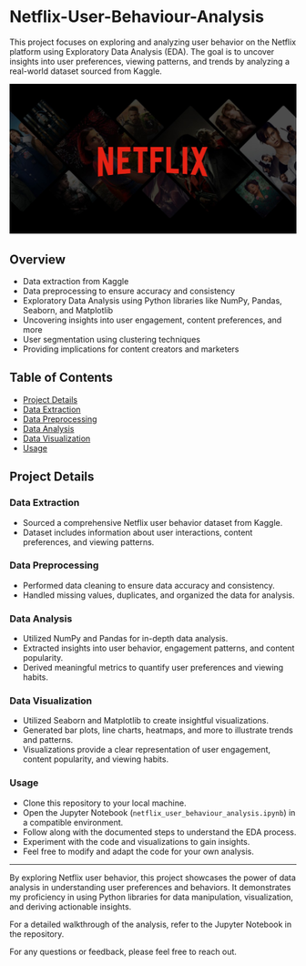 # Netflix-User-Behaviour-Analysis
This project focuses on exploring and analyzing user behavior on the Netflix platform using Exploratory Data Analysis (EDA). 
The goal is to uncover insights into user preferences, viewing patterns, and trends by analyzing a real-world dataset sourced from Kaggle.

![alt text](https://github.com/mayurpaunikar7/Netflix-User-Behaviour-Analysis/blob/main/gsmarena_001.jpg)

## Overview
* Data extraction from Kaggle
* Data preprocessing to ensure accuracy and consistency
* Exploratory Data Analysis using Python libraries like NumPy, Pandas, Seaborn, and Matplotlib
* Uncovering insights into user engagement, content preferences, and more
* User segmentation using clustering techniques
* Providing implications for content creators and marketers

## Table of Contents

- [Project Details](#project-details)
- [Data Extraction](#data-extraction)
- [Data Preprocessing](#data-preprocessing)
- [Data Analysis](#data-analysis)
- [Data Visualization](#data-visualization)
- [Usage](#usage)

## Project Details

### Data Extraction

- Sourced a comprehensive Netflix user behavior dataset from Kaggle.
- Dataset includes information about user interactions, content preferences, and viewing patterns.

### Data Preprocessing

- Performed data cleaning to ensure data accuracy and consistency.
- Handled missing values, duplicates, and organized the data for analysis.

### Data Analysis

- Utilized NumPy and Pandas for in-depth data analysis.
- Extracted insights into user behavior, engagement patterns, and content popularity.
- Derived meaningful metrics to quantify user preferences and viewing habits.

### Data Visualization

- Utilized Seaborn and Matplotlib to create insightful visualizations.
- Generated bar plots, line charts, heatmaps, and more to illustrate trends and patterns.
- Visualizations provide a clear representation of user engagement, content popularity, and viewing habits.
  
### Usage

- Clone this repository to your local machine.
- Open the Jupyter Notebook (`netflix_user_behaviour_analysis.ipynb`) in a compatible environment.
- Follow along with the documented steps to understand the EDA process.
- Experiment with the code and visualizations to gain insights.
- Feel free to modify and adapt the code for your own analysis.

---

By exploring Netflix user behavior, this project showcases the power of data analysis in understanding user preferences and behaviors. It demonstrates my proficiency in using Python libraries for data manipulation, visualization, and deriving actionable insights.

For a detailed walkthrough of the analysis, refer to the Jupyter Notebook in the repository.

For any questions or feedback, please feel free to reach out.


 

    

